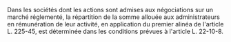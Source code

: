 Dans les sociétés dont les actions sont admises aux négociations sur un marché réglementé, la répartition de la somme allouée aux administrateurs en rémunération de leur activité, en application du premier alinéa de l'article L. 225-45, est déterminée dans les conditions prévues à l'article L. 22-10-8.


